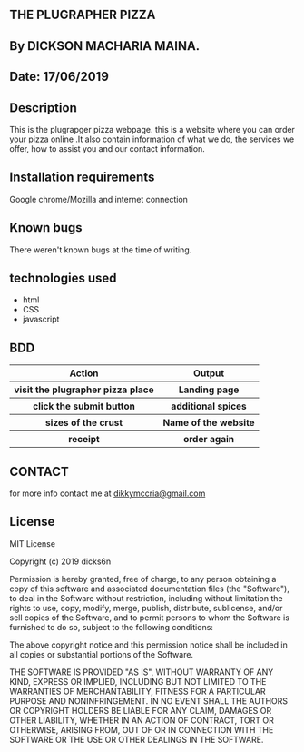 ## THE PLUGRAPHER PIZZA 
## By DICKSON MACHARIA MAINA.
## Date: 17/06/2019
## Description
This is the plugrapger pizza webpage. this is a website where you can order your pizza online .It also contain information of what we do, the services we offer, how to assist you and our contact information.

## Installation requirements
Google chrome/Mozilla and internet connection

## Known bugs
There weren't known bugs at the time of writing.

## technologies used
* html
* CSS
* javascript

## BDD
<table>
  <tr>
    <th>
      Action
    </th>
    <th>
      Output
    </th>
  </tr>
  <tr>
    <th>
      visit the plugrapher pizza place
    </th>
    <th>
      Landing page
    </th>
  </tr>
  <tr>
    <th>
     click the submit button
    </th>
    <th>
      additional spices
    </th>
  </tr>
  <tr>
    <th>
      sizes of the crust
    </th>
    <th>
      Name of the website
    </th>
  </tr>
  <tr>
    <th>
      receipt
    </th>
    <th>
      order again
    </th>
  </tr>
</table>

## CONTACT
for more info contact me at dikkymccria@gmail.com

## License
MIT License

Copyright (c) 2019 dicks6n

Permission is hereby granted, free of charge, to any person obtaining a copy
of this software and associated documentation files (the "Software"), to deal
in the Software without restriction, including without limitation the rights
to use, copy, modify, merge, publish, distribute, sublicense, and/or sell
copies of the Software, and to permit persons to whom the Software is
furnished to do so, subject to the following conditions:

The above copyright notice and this permission notice shall be included in all
copies or substantial portions of the Software.

THE SOFTWARE IS PROVIDED "AS IS", WITHOUT WARRANTY OF ANY KIND, EXPRESS OR
IMPLIED, INCLUDING BUT NOT LIMITED TO THE WARRANTIES OF MERCHANTABILITY,
FITNESS FOR A PARTICULAR PURPOSE AND NONINFRINGEMENT. IN NO EVENT SHALL THE
AUTHORS OR COPYRIGHT HOLDERS BE LIABLE FOR ANY CLAIM, DAMAGES OR OTHER
LIABILITY, WHETHER IN AN ACTION OF CONTRACT, TORT OR OTHERWISE, ARISING FROM,
OUT OF OR IN CONNECTION WITH THE SOFTWARE OR THE USE OR OTHER DEALINGS IN THE
SOFTWARE.

